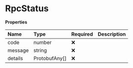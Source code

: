 # RpcStatus

**Properties**

| Name    | Type          | Required | Description |
| :------ | :------------ | :------- | :---------- |
| code    | number        | ❌       |             |
| message | string        | ❌       |             |
| details | ProtobufAny[] | ❌       |             |

<!-- This file was generated by liblab | https://liblab.com/ -->
